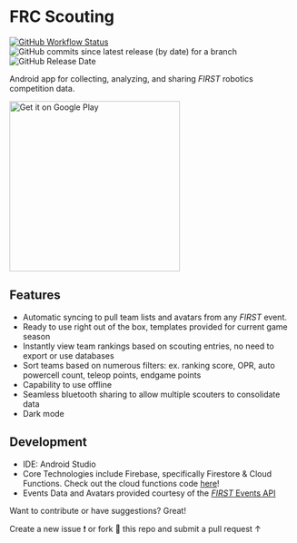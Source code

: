 # FRC Scouting

<a href="https://github.com/aamijar/team2059-scouting-android/actions"><img alt="GitHub Workflow Status" src="https://img.shields.io/github/actions/workflow/status/aamijar/team2059-scouting-android/android_build.yml?logo=gradle"></a>
<img alt="GitHub commits since latest release (by date) for a branch" src="https://img.shields.io/github/commits-since/aamijar/team2059-scouting-android/latest?logo=github">
<img alt="GitHub Release Date" src="https://img.shields.io/github/release-date/aamijar/team2059-scouting-android?color=%23db1495&logo=android">

Android app for collecting, analyzing, and sharing *FIRST* robotics competition data.


<a href='https://play.google.com/store/apps/details?id=org.team2059.scouting&pcampaignid=pcampaignidMKT-Other-global-all-co-prtnr-py-PartBadge-Mar2515-1'><img alt='Get it on Google Play' src='https://play.google.com/intl/en_us/badges/static/images/badges/en_badge_web_generic.png' width=300px/></a>


## Features

* Automatic syncing to pull team lists and avatars from any *FIRST* event.
* Ready to use right out of the box, templates provided for current game season
* Instantly view team rankings based on scouting entries, no need to export or use databases
* Sort teams based on numerous filters: ex. ranking score, OPR, auto powercell count, teleop points, endgame points
* Capability to use offline
* Seamless bluetooth sharing to allow multiple scouters to consolidate data
* Dark mode

## Development

* IDE: Android Studio
* Core Technologies include Firebase, specifically Firestore & Cloud Functions. Check out the cloud functions code [here](https://github.com/aamijar/team2059-scouting-firebase)! 
* Events Data and Avatars provided courtesy of the [*FIRST* Events API](https://frc-events.firstinspires.org/services/API)






Want to contribute or have suggestions? Great!

Create a new issue ❗️ or fork 🍴 this repo and submit a pull request ↑


